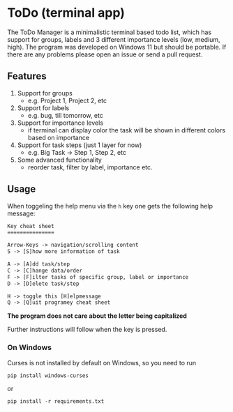 # ToDo (terminal app)

The ToDo Manager is a minimalistic terminal based todo list, which has support for groups, labels and 3 different importance levels (low, medium, high). The program was developed on Windows 11 but should be portable. If there are any problems please open an issue or send a pull request.

## Features

1. Support for groups
    - e.g. Project 1, Project 2, etc
1. Support for labels
    - e.g. bug, till tomorrow, etc
1. Support for importance levels
    - if terminal can display color the task will be shown in different colors based on importance
1. Support for task steps (just 1 layer for now)
    - e.g. Big Task -> Step 1, Step 2, etc
1. Some advanced functionality
    - reorder task, filter by label, importance etc.

## Usage

When toggeling the help menu via the `h` key one gets the following help message:

```txt
Key cheat sheet
===============

Arrow-Keys -> navigation/scrolling content
S -> [S]how more information of task

A -> [A]dd task/step
C -> [C]hange data/order
F -> [F]ilter tasks of specific group, label or importance
D -> [D]elete task/step

H -> toggle this [H]elpmessage
Q -> [Q]uit programey cheat sheet
```

**The program does not care about the letter being capitalized**

Further instructions will follow when the key is pressed.

### On Windows

Curses is not installed by default on Windows, so you need to run

```pwsh
pip install windows-curses
```

or

```pwsh
pip install -r requirements.txt
```
